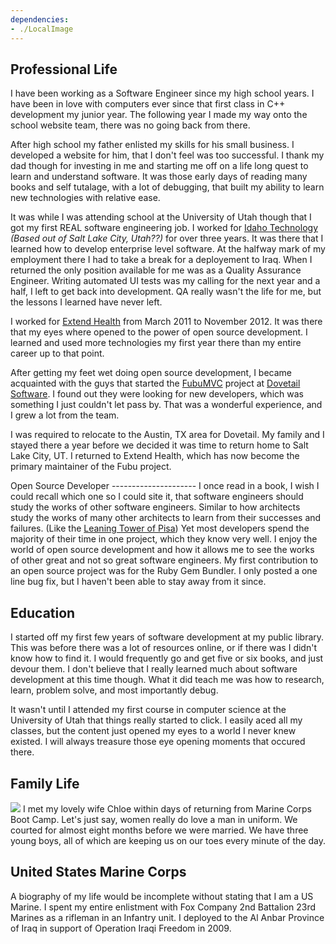 ```yaml
---
dependencies:
- ./LocalImage
---
```


Professional Life
-----------------
I have been working as a Software Engineer since my high school years. I have been in love with computers ever since that first class in C++ development my junior year. The following year I made my way onto the school website team, there was no going back from there.

After high school my father enlisted my skills for his small business. I developed a website for him, that I don't feel was too successful. I thank my dad though for investing in me and starting me off on a life long quest to learn and understand software. It was those early days of reading many books and self tutalage, with a lot of debugging, that built my ability to learn new technologies with relative ease.

It was while I was attending school at the University of Utah though that I got my first REAL software engineering job. I worked for [Idaho Technology](http://idahotech.com) *(Based out of Salt Lake City, Utah??)* for over three years. It was there that I learned how to develop enterprise level software. At the halfway mark of my employment there I had to take a break for a deployement to Iraq. When I returned the only position available for me was as a Quality Assurance Engineer. Writing automated UI tests was my calling for the next year and a half, I left to get back into development. QA really wasn't the life for me, but the lessons I learned have never left.

I worked for [Extend Health](http://www.extendhealth.com) from March 2011 to November 2012. It was there that my eyes where opened to the power of open source development. I learned and used more technologies my first year there than my entire career up to that point.

After getting my feet wet doing open source development, I became acquainted with the guys that started the [FubuMVC](http://fubu-project.org) project at [Dovetail Software](http://www.dovetailsoftware.com). I found out they were looking for new developers, which was something I just couldn't let pass by. That was a wonderful experience, and I grew a lot from the team.

I was required to relocate to the Austin, TX area for Dovetail. My family and I stayed there a year before we decided it was time to return home to Salt Lake City, UT. I returned to Extend Health, which has now become the primary maintainer of the Fubu project.

<div className="about-me-architecture"><LocalImage src="eiffel.jpg" /><LocalImage src="pisa.jpg" /></div>
Open Source Developer
---------------------
I once read in a book, I wish I could recall which one so I could site it, that software engineers should study the works of other software engineers. Similar to how architects study the works of many other architects to learn from their successes and failures. (Like the <a href="http://en.wikipedia.org/wiki/Leaning_Tower_of_Pisa">Leaning Tower of Pisa</a>) Yet most developers spend the majority of their time in one project, which they know very well. I enjoy the world of open source development and how it allows me to see the works of other great and not so great software engineers. My first contribution to an open source project was for the Ruby Gem Bundler. I only posted a one line bug fix, but I haven't been able to stay away from it since.

Education
---------
I started off my first few years of software development at my public library. This was before there was a lot of resources online, or if there was I didn't know how to find it. I would frequently go and get five or six books, and just devour them. I don't believe that I really learned much about software development at this time though. What it did teach me was how to research, learn, problem solve, and most importantly debug.

It wasn't until I attended my first course in computer science at the University of Utah that things really started to click. I easily aced all my classes, but the content just opened my eyes to a world I never knew existed. I will always treasure those eye opening moments that occured there.

Family Life
-----------
<img className="about-me-familypic" src="http://i1233.photobucket.com/albums/ff391/mtscout6/Blog/20121122Family.jpg" />
I met my lovely wife Chloe within days of returning from Marine Corps Boot Camp. Let's just say, women really do love a man in uniform. We courted for almost eight months before we were married. We have three young boys, all of which are keeping us on our toes every minute of the day.

United States Marine Corps
--------------------------
<LocalImage className="about-me-egapic" src="ega.jpg" />
A biography of my life would be incomplete without stating that I am a US Marine. I spent my entire enlistment with Fox Company 2nd Battalion 23rd Marines as a rifleman in an Infantry unit. I deployed to the Al Anbar Province of Iraq in support of Operation Iraqi Freedom in 2009.
